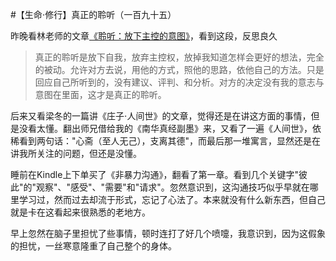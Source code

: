 #【生命⋅修行】真正的聆听（一百九十五）

昨晚看林老师的文章[《聆听：放下主控的意图》](https://www.jianshu.com/p/a7ca313d873f)，看到这段，反思良久

> 真正的聆听是放下自我，放弃主控权，放掉我知道怎样会更好的想法，完全的被动。允许对方去说，用他的方式，照他的思路，依他自己的方法。只是回应自己所听到的，没有建议、评判、和分析。对方的决定没有我的意志与意图在里面，这才是真正的聆听。

后来又看梁冬的一篇讲《庄子⋅人间世》的文章，觉得还是在讲这方面的事情，但是没看太懂。翻出师兄借给我的《南华真经副墨》来，又看了一遍《人间世》，依稀看到两句话："心斋（至人无己），支离其德"，而最后那一堆寓言，显然还是在讲我所关注的问题，但还是没懂。

睡前在Kindle上下单买了《非暴力沟通》，翻看了第一章。看到几个关键字"彼此"的"观察"、"感受"、"需要"和"请求"。忽然意识到，这沟通技巧似乎早就在哪里学习过，然而过去却流于形式，忘记了心法了。本来就没有什么新东西，但自己就是卡在这看起来很熟悉的老地方。

早上忽然在脑子里担忧了些事情，顿时连打了好几个喷嚏，我意识到，因为这假象的担忧，一丝寒意隆重了自己整个的身体。